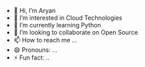 - 👋 Hi, I’m Aryan
- 👀 I’m interested in Cloud Technologies
- 🌱 I’m currently learning Python
- 💞️ I’m looking to collaborate on Open Source
- 📫 How to reach me ...
- 😄 Pronouns: ...
- ⚡ Fun fact: ..

<!---
aryanaryan2/aryanaryan2 is a ✨ special ✨ repository because its `README.md` (this file) appears on your GitHub profile.
You can click the Preview link to take a look at your changes.
--->
